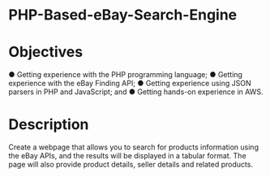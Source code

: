 # PHP-Based-eBay-Search-Engine

# Objectives
● Getting experience with the PHP programming language;
● Getting experience with the eBay Finding API;
● Getting experience using JSON parsers in PHP and JavaScript; and
● Getting hands-on experience in AWS.

# Description
Create a webpage that allows you to search for products information using the eBay APIs, and the results will be displayed in a tabular format.
The page will also provide product details, seller details and related products.

